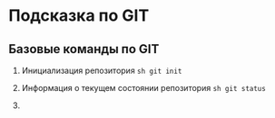 # Подсказка по GIT

## Базовые команды по GIT

1. Инициализация репозитория
```sh git init```

2. Информация о текущем состоянии репозитория
```sh git status```

3. 

